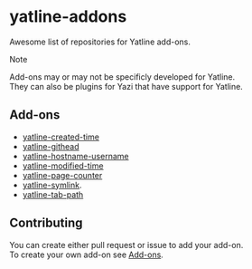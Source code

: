 # yatline-addons

Awesome list of repositories for Yatline add-ons.

> [!NOTE]
> Add-ons may or may not be specificly developed for Yatline.  
> They can also be plugins for Yazi that have support for Yatline.

## Add-ons

- [yatline-created-time](https://github.com/wekauwau/yatline-created-time.yazi)
- [yatline-githead](https://github.com/imsi32/yatline-githead.yazi)
- [yatline-hostname-username](https://github.com/jaja360/yatline-hostname-username.yazi)
- [yatline-modified-time](https://github.com/wekauwau/yatline-modified-time.yazi)
- [yatline-page-counter](https://github.com/PepeRoConde/yatline-page-counter.yazi)
- [yatline-symlink](https://github.com/lpanebr/yazi-plugins/tree/main/yatline-symlink.yazi).
- [yatline-tab-path](https://github.com/blackdaemon/yatline-tab-path.yazi)

## Contributing

You can create either pull request or issue to add your add-on.  
To create your own add-on see [Add-ons](https://github.com/imsi32/yatline.yazi/wiki/Add-ons).
